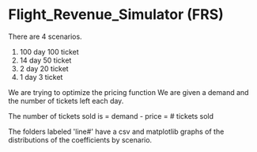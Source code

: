 # Flight_Revenue_Simulator (FRS)

There are 4 scenarios. 
1) 100 day 100 ticket
2) 14 day 50 ticket
3) 2 day 20 ticket
1) 1 day 3 ticket

We are trying to optimize the pricing function
We are given a demand and the number of tickets left each day.

The number of tickets sold is = demand - price = # tickets sold

The folders labeled 'line#' have a csv and matplotlib graphs of the 
distributions of the coefficients by scenario. 